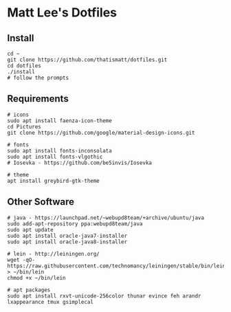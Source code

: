 # Matt Lee's Dotfiles

## Install

    cd ~
    git clone https://github.com/thatismatt/dotfiles.git
    cd dotfiles
    ./install
    # follow the prompts

## Requirements

    # icons
    sudo apt install faenza-icon-theme
    cd Pictures
    git clone https://github.com/google/material-design-icons.git

    # fonts
    sudo apt install fonts-inconsolata
    sudo apt install fonts-vlgothic
    # Iosevka - https://github.com/be5invis/Iosevka

    # theme
    apt install greybird-gtk-theme

## Other Software

    # java - https://launchpad.net/~webupd8team/+archive/ubuntu/java
    sudo add-apt-repository ppa:webupd8team/java
    sudo apt update
    sudo apt install oracle-java7-installer
    sudo apt install oracle-java8-installer

    # lein - http://leiningen.org/
    wget -qO- https://raw.githubusercontent.com/technomancy/leiningen/stable/bin/lein > ~/bin/lein
    chmod +x ~/bin/lein

    # apt packages
    sudo apt install rxvt-unicode-256color thunar evince feh arandr lxappearance tmux gsimplecal
